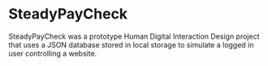 # SteadyPayCheck
SteadyPayCheck was a prototype Human Digital Interaction Design project that uses a JSON database stored in local storage to simulate a logged in user controlling a website.

